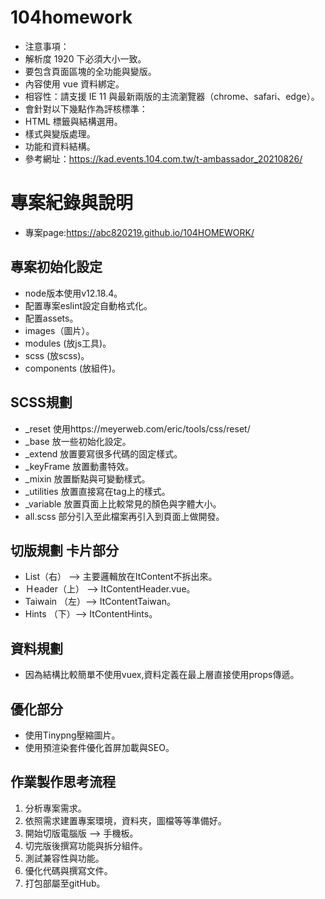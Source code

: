 # 104homework
- 注意事項：
- 解析度 1920 下必須大小一致。
- 要包含頁面區塊的全功能與變版。
- 內容使用 vue 資料綁定。
- 相容性：請支援 IE 11 與最新兩版的主流瀏覽器（chrome、safari、edge）。
- 會針對以下幾點作為評核標準：
- HTML 標籤與結構選用。
- 樣式與變版處理。
- 功能和資料結構。
- 參考網址：https://kad.events.104.com.tw/t-ambassador_20210826/
# 專案紀錄與說明
- 專案page:https://abc820219.github.io/104HOMEWORK/
## 專案初始化設定
- node版本使用v12.18.4。
- 配置專案eslint設定自動格式化。
- 配置assets。
- images（圖片）。
- modules (放js工具)。
- scss (放scss)。
- components (放組件)。
## SCSS規劃
- _reset 使用https://meyerweb.com/eric/tools/css/reset/
- _base 放一些初始化設定。
- _extend 放置要寫很多代碼的固定樣式。
- _keyFrame 放置動畫特效。
- _mixin 放置斷點與可變動樣式。
- _utilities 放置直接寫在tag上的樣式。
- _variable 放置頁面上比較常見的顏色與字體大小。
- all.scss 部分引入至此檔案再引入到頁面上做開發。
## 切版規劃 卡片部分
- List（右） --> 主要邏輯放在ItContent不拆出來。
- Ｈeader（上） --> ItContentHeader.vue。
- Taiwain （左）--> ItContentTaiwan。
- Hints （下）--> ItContentHints。
## 資料規劃
- 因為結構比較簡單不使用vuex,資料定義在最上層直接使用props傳遞。
## 優化部分
- 使用Tinypng壓縮圖片。
- 使用預渲染套件優化首屏加載與SEO。
## 作業製作思考流程
1. 分析專案需求。
2. 依照需求建置專案環境，資料夾，圖檔等等準備好。
3. 開始切版電腦版 --> 手機板。
4. 切完版後撰寫功能與拆分組件。
5. 測試兼容性與功能。
6. 優化代碼與撰寫文件。
7. 打包部屬至gitHub。

